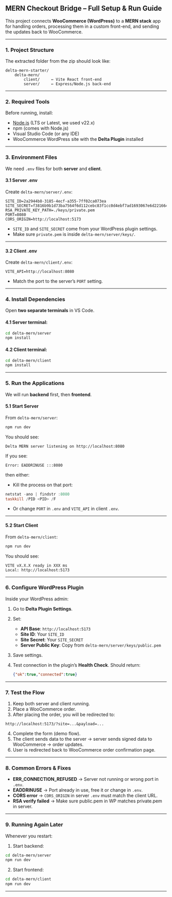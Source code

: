 

## **MERN Checkout Bridge – Full Setup & Run Guide**

This project connects **WooCommerce (WordPress)** to a **MERN stack** app for handling orders, processing them in a custom front-end, and sending the updates back to WooCommerce.

---

### **1. Project Structure**

The extracted folder from the zip should look like:

```
delta-mern-starter/
    delta-mern/
        client/     ← Vite React front-end
        server/     ← Express/Node.js back-end
```

---

### **2. Required Tools**

Before running, install:

* [Node.js](https://nodejs.org/) (LTS or Latest, we used v22.x)
* npm (comes with Node.js)
* Visual Studio Code (or any IDE)
* WooCommerce WordPress site with the **Delta Plugin** installed

---

### **3. Environment Files**

We need `.env` files for both **server** and **client**.

#### **3.1 Server .env**

Create `delta-mern/server/.env`:

```env
SITE_ID=2a2944b8-3185-4ecf-a355-7ff02ca073ea
SITE_SECRET=f3816b9b1d73ba7564f6d112cebc83f1cc0d4ebf7ad1693067e6d221664748a9
RSA_PRIVATE_KEY_PATH=./keys/private.pem
PORT=8080
CORS_ORIGIN=http://localhost:5173
```

* `SITE_ID` and `SITE_SECRET` come from your WordPress plugin settings.
* Make sure `private.pem` is inside `delta-mern/server/keys/`.

---

#### **3.2 Client .env**

Create `delta-mern/client/.env`:

```env
VITE_API=http://localhost:8080
```

* Match the port to the server’s `PORT` setting.

---

### **4. Install Dependencies**

Open **two separate terminals** in VS Code.

#### **4.1 Server terminal**:

```bash
cd delta-mern/server
npm install
```

#### **4.2 Client terminal**:

```bash
cd delta-mern/client
npm install
```

---

### **5. Run the Applications**

We will run **backend** first, then **frontend**.

#### **5.1 Start Server**

From `delta-mern/server`:

```bash
npm run dev
```

You should see:

```
Delta MERN server listening on http://localhost:8080
```

If you see:

```
Error: EADDRINUSE :::8080
```

then either:

* Kill the process on that port:

```powershell
netstat -ano | findstr :8080
taskkill /PID <PID> /F
```

* Or change `PORT` in `.env` and `VITE_API` in client `.env`.

---

#### **5.2 Start Client**

From `delta-mern/client`:

```bash
npm run dev
```

You should see:

```
VITE vX.X.X ready in XXX ms
Local: http://localhost:5173
```

---

### **6. Configure WordPress Plugin**

Inside your WordPress admin:

1. Go to **Delta Plugin Settings**.
2. Set:

   * **API Base**: `http://localhost:5173`
   * **Site ID**: Your `SITE_ID`
   * **Site Secret**: Your `SITE_SECRET`
   * **Server Public Key**: Copy from `delta-mern/server/keys/public.pem`
3. Save settings.
4. Test connection in the plugin’s **Health Check**.
   Should return:

   ```json
   {"ok":true,"connected":true}
   ```

---

### **7. Test the Flow**

1. Keep both server and client running.
2. Place a WooCommerce order.
3. After placing the order, you will be redirected to:

```
http://localhost:5173/?site=...&payload=...
```

4. Complete the form (demo flow).
5. The client sends data to the server → server sends signed data to WooCommerce → order updates.
6. User is redirected back to WooCommerce order confirmation page.

---

### **8. Common Errors & Fixes**

* **ERR\_CONNECTION\_REFUSED** → Server not running or wrong port in `.env`.
* **EADDRINUSE** → Port already in use, free it or change in `.env`.
* **CORS error** → `CORS_ORIGIN` in server `.env` must match the client URL.
* **RSA verify failed** → Make sure public.pem in WP matches private.pem in server.

---

### **9. Running Again Later**

Whenever you restart:

1. Start backend:

```bash
cd delta-mern/server
npm run dev
```

2. Start frontend:

```bash
cd delta-mern/client
npm run dev
```

---


